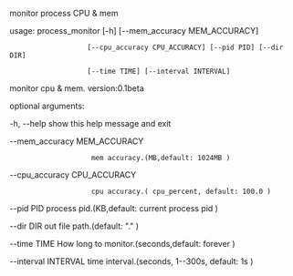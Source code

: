monitor process CPU & mem


usage: process_monitor [-h] [--mem_accuracy MEM_ACCURACY]

                       [--cpu_accuracy CPU_ACCURACY] [--pid PID] [--dir DIR]
                       
                       [--time TIME] [--interval INTERVAL]

monitor cpu & mem. version:0.1beta


optional arguments:

  -h, --help            show this help message and exit
  
  --mem_accuracy MEM_ACCURACY
  
                        mem accuracy.(MB,default: 1024MB )
                        
  --cpu_accuracy CPU_ACCURACY
  
                        cpu accuracy.( cpu_percent, default: 100.0 )
                        
  --pid PID             process pid.(KB,default: current process pid )
  
  --dir DIR             out file path.(default: "." )
  
  --time TIME           How long to monitor.(seconds,default: forever )
  
  --interval INTERVAL   time interval.(seconds, 1--300s, default: 1s )
  

